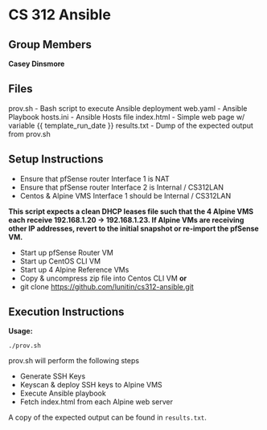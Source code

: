 # CS 312 Ansible

## Group Members
**Casey Dinsmore**

## Files

prov.sh     - Bash script to execute Ansible deployment
web.yaml    - Ansible Playbook
hosts.ini   - Ansible Hosts file
index.html  - Simple web page w/ variable {{ template_run_date }}
results.txt - Dump of the expected output from prov.sh

## Setup Instructions

* Ensure that pfSense router Interface 1 is NAT
* Ensure that pfSense router Interface 2 is Internal / CS312LAN
* Centos & Alpine VMS Interface 1 should be Internal / CS312LAN

**This script expects a clean DHCP leases file such that the 4 Alpine VMS each receive 192.168.1.20 -> 192.168.1.23. If Alpine VMs are receiving other IP addresses, revert to the initial snapshot or re-import the pfSense VM.**


* Start up pfSense Router VM
* Start up CentOS CLI VM
* Start up 4 Alpine Reference VMs
* Copy & uncompress zip file into Centos CLI VM
**or**
* git clone https://github.com/lunitin/cs312-ansible.git


## Execution Instructions

**Usage:**

`./prov.sh`

prov.sh will perform the following steps
* Generate SSH Keys
* Keyscan & deploy SSH keys to Alpine VMS
* Execute Ansible playbook 
* Fetch index.html from each Alpine web server

A copy of the expected output can be found in `results.txt`.
